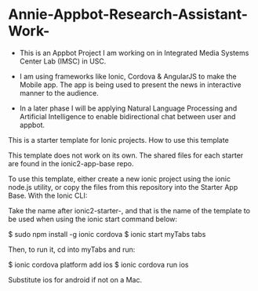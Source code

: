 # Annie-Appbot-Research-Assistant-Work-


* This is an Appbot Project I am working on in Integrated Media Systems Center Lab (IMSC) in USC.

* I am using frameworks like Ionic, Cordova & AngularJS to make the Mobile app. The app is being used to present the news in interactive manner to the audience.

* In a later phase I will be applying Natural Language Processing and Artificial Intelligence to enable bidirectional chat between user and appbot.




This is a starter template for Ionic projects.
How to use this template

This template does not work on its own. The shared files for each starter are found in the ionic2-app-base repo.

To use this template, either create a new ionic project using the ionic node.js utility, or copy the files from this repository into the Starter App Base.
With the Ionic CLI:

Take the name after ionic2-starter-, and that is the name of the template to be used when using the ionic start command below:

$ sudo npm install -g ionic cordova
$ ionic start myTabs tabs

Then, to run it, cd into myTabs and run:

$ ionic cordova platform add ios
$ ionic cordova run ios

Substitute ios for android if not on a Mac.
